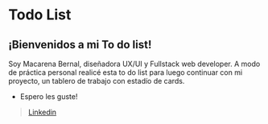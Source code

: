# Todo List

## ¡Bienvenidos a mi To do list!

Soy Macarena Bernal, diseñadora UX/UI y Fullstack web developer. A modo de práctica personal realicé esta to do list para luego continuar con mi proyecto, un tablero de trabajo con estadío de cards.

- Espero les guste!

> <a href="https://www.linkedin.com/in/macarena-bernal-ramirez/">Linkedin</a>
